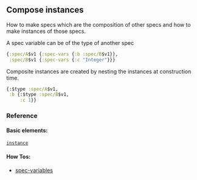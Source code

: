<!---
  This markdown file was generated. Do not edit.
  -->

## Compose instances

How to make specs which are the composition of other specs and how to make instances of those specs.

A spec variable can be of the type of another spec

```clojure
{:spec/A$v1 {:spec-vars {:b :spec/B$v1}},
 :spec/B$v1 {:spec-vars {:c "Integer"}}}
```

Composite instances are created by nesting the instances at construction time.

```clojure
{:$type :spec/A$v1,
 :b {:$type :spec/B$v1,
     :c 1}}
```

### Reference

#### Basic elements:

[`instance`](../halite_basic-syntax-reference.md#instance)

#### How Tos:

* [spec-variables](../how-to/halite_spec-variables.md)



